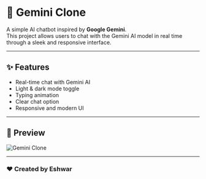# 🌌 Gemini Clone

A simple AI chatbot inspired by **Google Gemini**.  
This project allows users to chat with the Gemini AI model in real time through a sleek and responsive interface.

---

## ✨ Features

- Real-time chat with Gemini AI  
- Light & dark mode toggle  
- Typing animation  
- Clear chat option  
- Responsive and modern UI  

---

## 📸 Preview

![Gemini Clone](https://gemini-flash-web.vercel.app/)

---

### ❤️ Created by **Eshwar**
